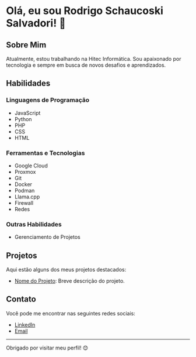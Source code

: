 # Olá, eu sou Rodrigo Schaucoski Salvadori! 👋

## Sobre Mim

Atualmente, estou trabalhando na Hitec Informática. Sou apaixonado por tecnologia e sempre em busca de novos desafios e aprendizados.

## Habilidades

### Linguagens de Programação

- JavaScript
- Python
- PHP
- CSS
- HTML

### Ferramentas e Tecnologias

- Google Cloud
- Proxmox
- Git
- Docker
- Podman
- Llama.cpp
- Firewall
- Redes

### Outras Habilidades

- Gerenciamento de Projetos

## Projetos

Aqui estão alguns dos meus projetos destacados:

- [Nome do Projeto](h): Breve descrição do projeto.

## Contato

Você pode me encontrar nas seguintes redes sociais:

- [LinkedIn](https://www.linkedin.com/in/seu-perfil)
- [Email](mailto:seu-email@example.com)

---

Obrigado por visitar meu perfil! 😊
